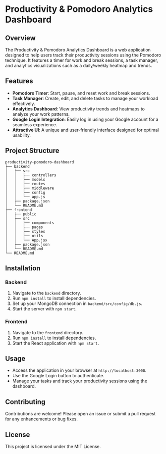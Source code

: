 # Productivity & Pomodoro Analytics Dashboard

## Overview
The Productivity & Pomodoro Analytics Dashboard is a web application designed to help users track their productivity sessions using the Pomodoro technique. It features a timer for work and break sessions, a task manager, and analytics visualizations such as a daily/weekly heatmap and trends.

## Features
- **Pomodoro Timer**: Start, pause, and reset work and break sessions.
- **Task Manager**: Create, edit, and delete tasks to manage your workload effectively.
- **Analytics Dashboard**: View productivity trends and heatmaps to analyze your work patterns.
- **Google Login Integration**: Easily log in using your Google account for a seamless experience.
- **Attractive UI**: A unique and user-friendly interface designed for optimal usability.

## Project Structure
```
productivity-pomodoro-dashboard
├── backend
│   ├── src
│   │   ├── controllers
│   │   ├── models
│   │   ├── routes
│   │   ├── middleware
│   │   ├── config
│   │   └── app.js
│   ├── package.json
│   └── README.md
├── frontend
│   ├── public
│   ├── src
│   │   ├── components
│   │   ├── pages
│   │   ├── styles
│   │   ├── utils
│   │   └── App.jsx
│   ├── package.json
│   └── README.md
└── README.md
```

## Installation

### Backend
1. Navigate to the `backend` directory.
2. Run `npm install` to install dependencies.
3. Set up your MongoDB connection in `backend/src/config/db.js`.
4. Start the server with `npm start`.

### Frontend
1. Navigate to the `frontend` directory.
2. Run `npm install` to install dependencies.
3. Start the React application with `npm start`.

## Usage
- Access the application in your browser at `http://localhost:3000`.
- Use the Google Login button to authenticate.
- Manage your tasks and track your productivity sessions using the dashboard.

## Contributing
Contributions are welcome! Please open an issue or submit a pull request for any enhancements or bug fixes.

## License
This project is licensed under the MIT License.